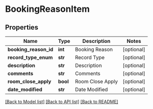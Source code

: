 # BookingReasonItem

## Properties
Name | Type | Description | Notes
------------ | ------------- | ------------- | -------------
**booking_reason_id** | **int** | Booking Reason | [optional] 
**record_type_enum** | **str** | Record Type | [optional] 
**description** | **str** | Description | [optional] 
**comments** | **str** | Comments | [optional] 
**room_close_apply** | **bool** | Room Close Apply | [optional] 
**date_modified** | **str** | Date Modified | [optional] 

[[Back to Model list]](../README.md#documentation-for-models) [[Back to API list]](../README.md#documentation-for-api-endpoints) [[Back to README]](../README.md)


